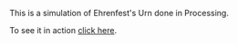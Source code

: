 This is a simulation of Ehrenfest's Urn done in Processing.

To see it in action [click here](http://mcfunley.com/ehrenfest). 
